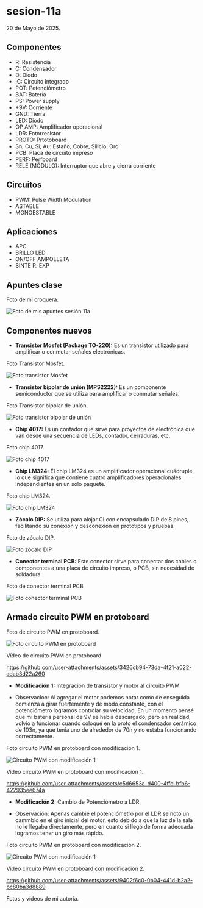 # sesion-11a

20 de Mayo de 2025.

## Componentes

 -  R: Resistencia
 -  C: Condensador
 -  D: Diodo
 -  IC: Circuito integrado
 -  POT: Petenciómetro
 -  BAT: Batería
 -  PS: Power supply
 -  +9V: Corriente
 -  GND: Tierra
 -  LED: Diodo 
 -  OP AMP: Amplificador operacional
 -  LDR: Fotorresistor
 -  PROTO: Prtotoboard
 -  Sn, Cu, Si, Au: Estaño, Cobre, Silicio, Oro
 -  PCB: Placa de circuito impreso
 -  PERF: Perfboard
 -  RELÉ (MÓDULO): Interruptor que abre y cierra corriente

## Circuitos

 - PWM: Pulse Width Modulation
 - ASTABLE 
 - MONOESTABLE

## Aplicaciones

 - APC
 - BRILLO LED
 - ON/OFF AMPOLLETA
 - SINTE R. EXP

## Apuntes clase

Foto de mi croquera.

![Foto de mis apuntes sesión 11a](./archivos/apuntes_11a.jpg)

## Componentes nuevos

 - **Transistor Mosfet (Package TO-220):** Es un transistor utilizado para amplificar o conmutar señales electrónicas.

Foto Transistor Mosfet.

![Foto transistor Mosfet](./archivos/transistor_mosfet.jpg)

 - **Transistor bipolar de unión (MPS2222):** Es un componente semiconductor que se utiliza para amplificar o conmutar señales.

Foto Transistor bipolar de unión.

![Foto transistor bipolar de unión](./archivos/transistor_mps2222.jpg)

 - **Chip 4017:** Es un contador que sirve para proyectos de electrónica que van desde una secuencia de LEDs, contador, cerraduras, etc.

Foto chip 4017.

![Foto chip 4017](./archivos/4017.jpg)

 - **Chip LM324:** El chip LM324 es un amplificador operacional cuádruple, lo que significa que contiene cuatro amplificadores operacionales independientes en un solo paquete.

Foto chip LM324.

![Foto chip LM324](./archivos/LM324.jpg)

 - **Zócalo DIP:** Se utiliza para alojar CI con encapsulado DIP de 8 pines, facilitando su conexión y desconexión en prototipos y pruebas.

Foto de zócalo DIP.

![Foto zócalo DIP](./archivos/zócalo_dip.jpg)

 - **Conector terminal PCB:**  Este conector sirve para conectar dos cables o componentes a una placa de circuito impreso, o PCB, sin necesidad de soldadura.

 Foto de conector terminal PCB

![Foto conector terminal PCB](./archivos/conector_terminal_pcb.jpg)

## Armado circuito PWM en protoboard

Foto de circuito PWM en protoboard.

![Foto circuito PWM en protoboard](./archivos/PWM_proto.jpg)

Vídeo de circuito PWM en protoboard.

https://github.com/user-attachments/assets/3426cb94-73da-4f21-a022-adab3d22a260

 - **Modificación 1:** Integración de transistor y motor al circuito PWM

 - Observación: Al agregar el motor podemos notar como de enseguida comienza a girar fuertemente y de modo constante, con el potenciómetro logramos controlar su velocidad. En un momento pensé que mi batería personal de 9V se había descargado, pero en realidad, volvió a funcionar cuando coloqué en la proto el condensador cerámico de 103n, ya que tenía uno de alrededor de 70n y no estaba funcionando correctamente.

Foto circuito PWM en protoboard con modificación 1.

![Circuito PWM con modificación 1](./archivos/PWM_modificación_1.jpg)

Video circuito PWM en protoboard con modificación 1.

https://github.com/user-attachments/assets/c5d6653a-d400-4ffd-bfb6-422935ee674a

 - **Modificación 2:** Cambio de Potenciómetro a LDR

 - Observación: Apenas cambié el potenciómetro por el LDR se notó un cammbio en el giro inicial del motor, esto debido a que la luz de la sala no le llegaba directamente, pero en cuanto si llegó de forma adecuada logramos tener un giro más rápido.

Foto circuito PWM en protoboard con modificación 2.

![Circuito PWM con modificación 1](./archivos/PWM_modificación_2.jpg)

Video circuito PWM en protoboard con modificación 2.

https://github.com/user-attachments/assets/9402f6c0-0b04-441d-b2a2-bc80ba3d8889

Fotos y vídeos de mi autoría.
